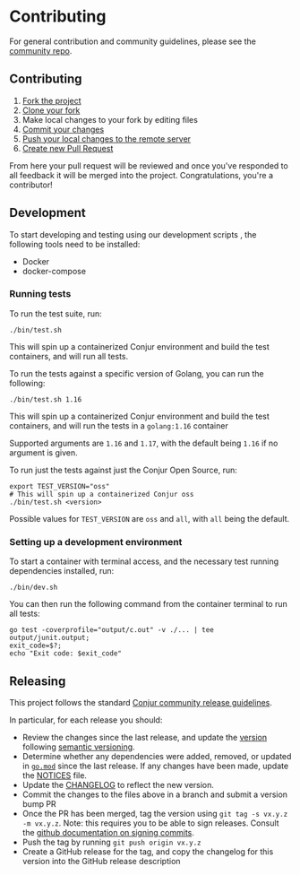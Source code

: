 # Contributing

For general contribution and community guidelines, please see the [community repo](https://github.com/cyberark/community).

## Contributing

1. [Fork the project](https://help.github.com/en/github/getting-started-with-github/fork-a-repo)
2. [Clone your fork](https://help.github.com/en/github/creating-cloning-and-archiving-repositories/cloning-a-repository)
3. Make local changes to your fork by editing files
3. [Commit your changes](https://help.github.com/en/github/managing-files-in-a-repository/adding-a-file-to-a-repository-using-the-command-line)
4. [Push your local changes to the remote server](https://help.github.com/en/github/using-git/pushing-commits-to-a-remote-repository)
5. [Create new Pull Request](https://help.github.com/en/github/collaborating-with-issues-and-pull-requests/creating-a-pull-request-from-a-fork)

From here your pull request will be reviewed and once you've responded to all
feedback it will be merged into the project. Congratulations, you're a
contributor!

## Development
To start developing and testing using our development scripts ,
the following tools need to be installed:

  - Docker
  - docker-compose

### Running tests

To run the test suite, run:
```shell
./bin/test.sh
```

This will spin up a containerized Conjur environment and build the test containers,
and will run all tests.

To run the tests against a specific version of Golang, you can run the following:
```shell
./bin/test.sh 1.16
```

This will spin up a containerized Conjur environment and build the test containers,
and will run the tests in a `golang:1.16` container

Supported arguments are `1.16` and `1.17`, with the
default being `1.16` if no argument is given.

To run just the tests against just the Conjur Open Source, run:

```shell
export TEST_VERSION="oss"
# This will spin up a containerized Conjur oss
./bin/test.sh <version>
```

Possible values for `TEST_VERSION` are `oss` and `all`, with `all`
being the default.

### Setting up a development environment
To start a container with terminal access, and the necessary
test running dependencies installed, run:

```shell
./bin/dev.sh
```

You can then run the following command from the container terminal to run
all tests:

```shell
go test -coverprofile="output/c.out" -v ./... | tee output/junit.output;
exit_code=$?;
echo "Exit code: $exit_code"
```

## Releasing

This project follows the standard [Conjur community release guidelines](https://github.com/cyberark/community/blob/main/Conjur/CONTRIBUTING.md#release-process).

In particular, for each release you should:

- Review the changes since the last release, and update the [version](./VERSION)
  following [semantic versioning](https://semver.org/).
- Determine whether any dependencies were added, removed, or updated in
  [`go.mod`](./go.mod) since the last release. If any changes have been made,
  update the [NOTICES](./NOTICES.txt) file.
- Update the [CHANGELOG](./CHANGELOG.md) to reflect the new version.
- Commit the changes to the files above in a branch and submit a version bump PR
- Once the PR has been merged, tag the version using
  `git tag -s vx.y.z -m vx.y.z`. Note: this requires you to be able to sign
  releases. Consult the [github documentation on signing commits](https://help.github.com/articles/signing-commits-with-gpg/).
- Push the tag by running `git push origin vx.y.z`
- Create a GitHub release for the tag, and copy the changelog for this version
  into the GitHub release description
